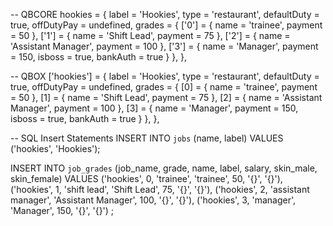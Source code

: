-- QBCORE
hookies = {
    label = 'Hookies',
    type = 'restaurant',
    defaultDuty = true,
    offDutyPay = undefined,
    grades = {
        ['0'] = {
            name = 'trainee',
            payment = 50
        },
        ['1'] = {
            name = 'Shift Lead',
            payment = 75
        },
        ['2'] = {
            name = 'Assistant Manager',
            payment = 100
        },
        ['3'] = {
            name = 'Manager',
            payment = 150,
            isboss = true,
            bankAuth = true
        }
    },
},

-- QBOX
['hookies'] = {
    label = 'Hookies',
    type = 'restaurant',
    defaultDuty = true,
    offDutyPay = undefined,
    grades = {
        [0] = {
            name = 'trainee',
            payment = 50
        },
        [1] = {
            name = 'Shift Lead',
            payment = 75
        },
        [2] = {
            name = 'Assistant Manager',
            payment = 100
        },
        [3] = {
            name = 'Manager',
            payment = 150,
            isboss = true,
            bankAuth = true
        }
    },
},

-- SQL Insert Statements
INSERT INTO `jobs` (name, label) VALUES
  ('hookies', 'Hookies');

INSERT INTO `job_grades` (job_name, grade, name, label, salary, skin_male, skin_female) VALUES
  ('hookies', 0, 'trainee', 'trainee', 50, '{}', '{}'),
  ('hookies', 1, 'shift lead', 'Shift Lead', 75, '{}', '{}'),
  ('hookies', 2, 'assistant manager', 'Assistant Manager', 100, '{}', '{}'),
  ('hookies', 3, 'manager', 'Manager', 150, '{}', '{}')
;
